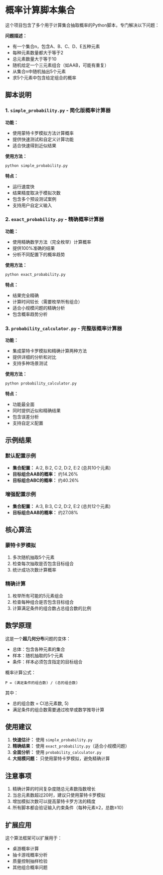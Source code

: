 # 概率计算脚本集合

这个项目包含了多个用于计算集合抽取概率的Python脚本，专门解决以下问题：

**问题描述：**
- 有一个集合n，包含A、B、C、D、E五种元素
- 每种元素数量都大于等于2
- 总元素数量大于等于10
- 随机给定一个三元素组合（如AAB，可能有重复）
- 从集合n中随机抽出5个元素
- 求5个元素中包含给定组合的概率

## 脚本说明

### 1. `simple_probability.py` - 简化版概率计算器

**功能：**
- 使用蒙特卡罗模拟方法计算概率
- 提供快速测试和自定义计算功能
- 适合快速得到近似结果

**使用方法：**
```bash
python simple_probability.py
```

**特点：**
- 运行速度快
- 结果精度取决于模拟次数
- 包含多个预设测试案例
- 支持用户自定义输入

### 2. `exact_probability.py` - 精确概率计算器

**功能：**
- 使用精确数学方法（完全枚举）计算概率
- 提供100%准确的结果
- 分析不同配置下的概率趋势

**使用方法：**
```bash
python exact_probability.py
```

**特点：**
- 结果完全精确
- 计算时间较长（需要枚举所有组合）
- 适合小规模问题的精确分析
- 包含概率趋势分析

### 3. `probability_calculator.py` - 完整版概率计算器

**功能：**
- 集成蒙特卡罗模拟和精确计算两种方法
- 提供详细的分析和对比
- 支持多种场景测试

**使用方法：**
```bash
python probability_calculator.py
```

**特点：**
- 功能最全面
- 同时提供近似和精确结果
- 包含误差分析
- 支持自定义配置

## 示例结果

### 默认配置示例
- **集合配置：** A:2, B:2, C:2, D:2, E:2 (总共10个元素)
- **目标组合AAB的概率：** 约14.26%
- **目标组合ABC的概率：** 约40.26%

### 增强配置示例
- **集合配置：** A:3, B:3, C:2, D:2, E:2 (总共12个元素)
- **目标组合AAB的概率：** 约27.08%

## 核心算法

### 蒙特卡罗模拟
1. 多次随机抽取5个元素
2. 检查每次抽取是否包含目标组合
3. 统计成功次数计算概率

### 精确计算
1. 枚举所有可能的5元素组合
2. 检查每种组合是否包含目标组合
3. 计算满足条件的组合数占总组合数的比例

## 数学原理

这是一个**超几何分布**问题的变体：
- 总体：包含各种元素的集合
- 样本：随机抽取的5个元素
- 条件：样本必须包含指定的目标组合

概率计算公式：
```
P = (满足条件的组合数) / (总的组合数)
```

其中：
- 总的组合数 = C(总元素数, 5)
- 满足条件的组合数需要通过枚举或数学推导计算

## 使用建议

1. **快速估计：** 使用 `simple_probability.py`
2. **精确结果：** 使用 `exact_probability.py`（适合小规模问题）
3. **全面分析：** 使用 `probability_calculator.py`
4. **大规模问题：** 只使用蒙特卡罗模拟，避免精确计算

## 注意事项

1. 精确计算的时间复杂度随总元素数指数增长
2. 当总元素数超过20时，建议只使用蒙特卡罗模拟
3. 增加模拟次数可以提高蒙特卡罗方法的精度
4. 所有脚本都会验证输入约束条件（每种元素≥2，总数≥10）

## 扩展应用

这个算法框架可以扩展用于：
- 桌游概率计算
- 抽卡游戏概率分析
- 质量控制抽样检验
- 其他组合概率问题 